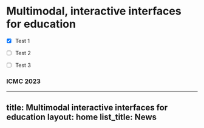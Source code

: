 
# Multimodal, interactive interfaces for education




- [x] Test 1
- [ ] Test 2
- [ ] Test 3




### ICMC 2023


---
title: Multimodal interactive interfaces for education
layout: home
list_title: News
---
